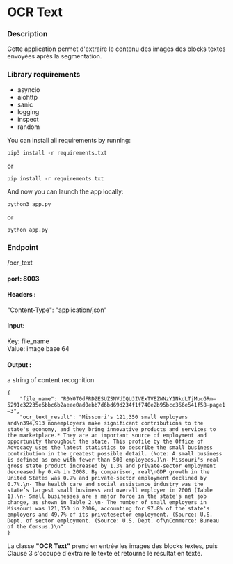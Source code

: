 # OCR Text

### Description

Cette application permet d'extraire le contenu des images des blocks textes envoyées après la segmentation.

### Library requirements

* asyncio
* aiohttp
* sanic
* logging
* inspect
* random

You can install all requirements by running:

```agsl
pip3 install -r requirements.txt
```

or

```agsl
pip install -r requirements.txt
```

And now you can launch the app locally:

```agsl
python3 app.py
```

or

```agsl
python app.py
```

### Endpoint
/ocr_text

#### port: 8003

#### Headers :
"Content-Type": "application/json"

#### Input:
Key: file_name  
Value: image base 64

#### Output :
a string of content recognition

```
{
    "file_name": "R0Y0T0dFRDZESUZSNVdIQUJIVExTVEZWNzY1NkdLTjMucGRm—5291c32235e6bbc6b2aeee0ad0ebb7d6bd69d234f1f740e2b95bcc366e541f58—page1—3",
    "ocr_text_result": "Missouri's 121,350 small employers and\n394,913 nonemployers make significant contributions to the state's economy, and they bring innovative products and services to the marketplace.* They are an important source of employment and opportunity throughout the state. This profile by the Office of Advocacy uses the latest statistics to describe the small business contribution in the greatest possible detail. (Note: A small business is defined as one with fewer than 500 employees.)\n- Missouri's real gross state product increased by 1.3% and private-sector employment decreased by 0.4% in 2008. By comparison, real\nGDP growth in the United States was 0.7% and private-sector employment declined by 0.7%.\n- The health care and social assistance industry was the state’s largest small business and overall employer in 2006 (Table 1).\n- Small businesses are a major force in the state's net job change, as shown in Table 2.\n- The number of small employers in Missouri was 121,350 in 2006, accounting for 97.8% of the state's employers and 49.7% of its privatesector employment. (Source: U.S. Dept. of sector employment. (Source: U.S. Dept. of\nCommerce: Bureau of the Census.)\n"
}
```

La classe **"OCR Text"** prend en entrée les images des blocks textes, puis Clause 3 s'occupe d'extraire le texte et retourne le resultat en texte.
